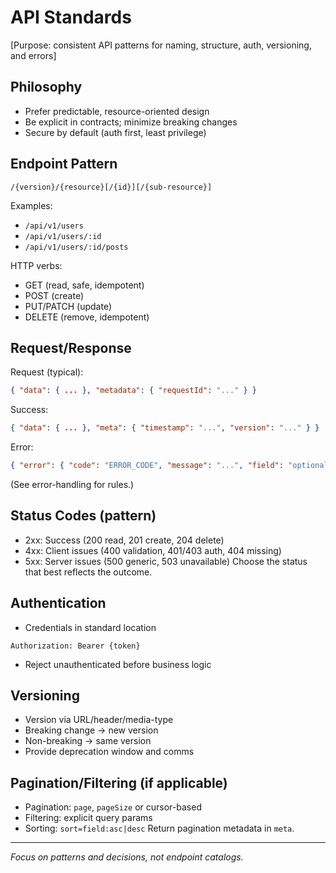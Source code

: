 # API Standards

[Purpose: consistent API patterns for naming, structure, auth, versioning, and errors]

## Philosophy
- Prefer predictable, resource-oriented design
- Be explicit in contracts; minimize breaking changes
- Secure by default (auth first, least privilege)

## Endpoint Pattern
```
/{version}/{resource}[/{id}][/{sub-resource}]
```
Examples:
- `/api/v1/users`
- `/api/v1/users/:id`
- `/api/v1/users/:id/posts`

HTTP verbs:
- GET (read, safe, idempotent)
- POST (create)
- PUT/PATCH (update)
- DELETE (remove, idempotent)

## Request/Response

Request (typical):
```json
{ "data": { ... }, "metadata": { "requestId": "..." } }
```

Success:
```json
{ "data": { ... }, "meta": { "timestamp": "...", "version": "..." } }
```

Error:
```json
{ "error": { "code": "ERROR_CODE", "message": "...", "field": "optional" } }
```
(See error-handling for rules.)

## Status Codes (pattern)
- 2xx: Success (200 read, 201 create, 204 delete)
- 4xx: Client issues (400 validation, 401/403 auth, 404 missing)
- 5xx: Server issues (500 generic, 503 unavailable)
Choose the status that best reflects the outcome.

## Authentication
- Credentials in standard location
```
Authorization: Bearer {token}
```
- Reject unauthenticated before business logic

## Versioning
- Version via URL/header/media-type
- Breaking change → new version
- Non-breaking → same version
- Provide deprecation window and comms

## Pagination/Filtering (if applicable)
- Pagination: `page`, `pageSize` or cursor-based
- Filtering: explicit query params
- Sorting: `sort=field:asc|desc`
Return pagination metadata in `meta`.

---
_Focus on patterns and decisions, not endpoint catalogs._
